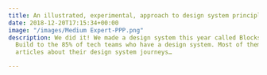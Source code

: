 ```yaml
---
title: An illustrated, experimental, approach to design system principles
date: 2018-12-20T17:15:34+00:00
image: "/images/Medium Expert-PPP.png"
description: We did it! We made a design system this year called Blocks, adding CBRE
  Build to the 85% of tech teams who have a design system. Most of them also have
  articles about their design system journeys…

---
```


